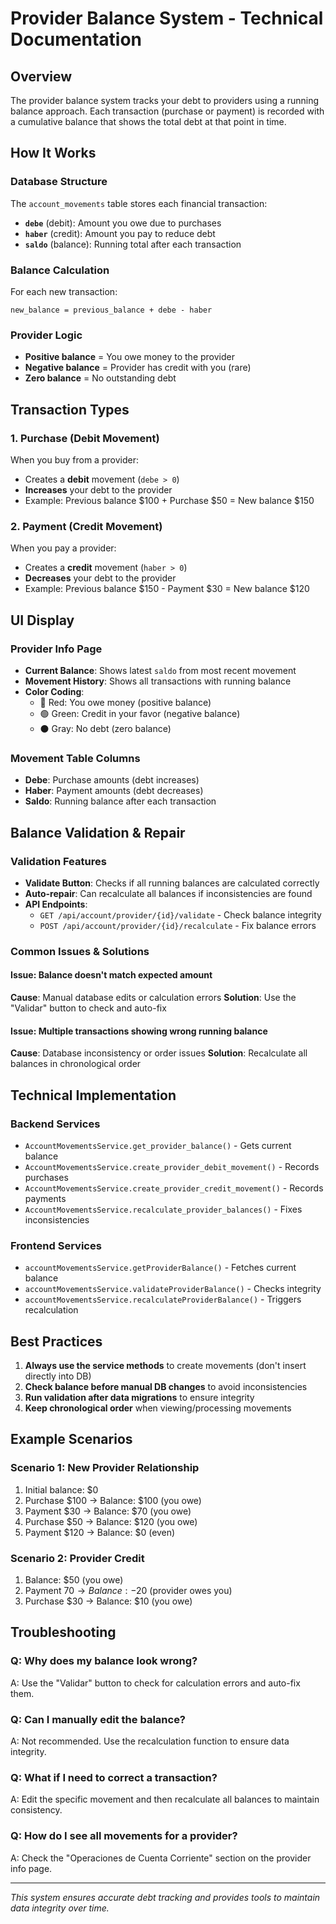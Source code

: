 # Provider Balance System - Technical Documentation

## Overview

The provider balance system tracks your debt to providers using a running balance approach. Each transaction (purchase or payment) is recorded with a cumulative balance that shows the total debt at that point in time.

## How It Works

### Database Structure

The `account_movements` table stores each financial transaction:

- **`debe`** (debit): Amount you owe due to purchases
- **`haber`** (credit): Amount you pay to reduce debt
- **`saldo`** (balance): Running total after each transaction

### Balance Calculation

For each new transaction:

```
new_balance = previous_balance + debe - haber
```

### Provider Logic

- **Positive balance** = You owe money to the provider
- **Negative balance** = Provider has credit with you (rare)
- **Zero balance** = No outstanding debt

## Transaction Types

### 1. Purchase (Debit Movement)

When you buy from a provider:

- Creates a **debit** movement (`debe > 0`)
- **Increases** your debt to the provider
- Example: Previous balance $100 + Purchase $50 = New balance $150

### 2. Payment (Credit Movement)

When you pay a provider:

- Creates a **credit** movement (`haber > 0`)
- **Decreases** your debt to the provider
- Example: Previous balance $150 - Payment $30 = New balance $120

## UI Display

### Provider Info Page

- **Current Balance**: Shows latest `saldo` from most recent movement
- **Movement History**: Shows all transactions with running balance
- **Color Coding**:
  - 🔴 Red: You owe money (positive balance)
  - 🟢 Green: Credit in your favor (negative balance)
  - ⚫ Gray: No debt (zero balance)

### Movement Table Columns

- **Debe**: Purchase amounts (debt increases)
- **Haber**: Payment amounts (debt decreases)
- **Saldo**: Running balance after each transaction

## Balance Validation & Repair

### Validation Features

- **Validate Button**: Checks if all running balances are calculated correctly
- **Auto-repair**: Can recalculate all balances if inconsistencies are found
- **API Endpoints**:
  - `GET /api/account/provider/{id}/validate` - Check balance integrity
  - `POST /api/account/provider/{id}/recalculate` - Fix balance errors

### Common Issues & Solutions

#### Issue: Balance doesn't match expected amount

**Cause**: Manual database edits or calculation errors
**Solution**: Use the "Validar" button to check and auto-fix

#### Issue: Multiple transactions showing wrong running balance

**Cause**: Database inconsistency or order issues
**Solution**: Recalculate all balances in chronological order

## Technical Implementation

### Backend Services

- `AccountMovementsService.get_provider_balance()` - Gets current balance
- `AccountMovementsService.create_provider_debit_movement()` - Records purchases
- `AccountMovementsService.create_provider_credit_movement()` - Records payments
- `AccountMovementsService.recalculate_provider_balances()` - Fixes inconsistencies

### Frontend Services

- `accountMovementsService.getProviderBalance()` - Fetches current balance
- `accountMovementsService.validateProviderBalance()` - Checks integrity
- `accountMovementsService.recalculateProviderBalance()` - Triggers recalculation

## Best Practices

1. **Always use the service methods** to create movements (don't insert directly into DB)
2. **Check balance before manual DB changes** to avoid inconsistencies
3. **Run validation after data migrations** to ensure integrity
4. **Keep chronological order** when viewing/processing movements

## Example Scenarios

### Scenario 1: New Provider Relationship

1. Initial balance: $0
2. Purchase $100 → Balance: $100 (you owe)
3. Payment $30 → Balance: $70 (you owe)
4. Purchase $50 → Balance: $120 (you owe)
5. Payment $120 → Balance: $0 (even)

### Scenario 2: Provider Credit

1. Balance: $50 (you owe)
2. Payment $70 → Balance: -$20 (provider owes you)
3. Purchase $30 → Balance: $10 (you owe)

## Troubleshooting

### Q: Why does my balance look wrong?

A: Use the "Validar" button to check for calculation errors and auto-fix them.

### Q: Can I manually edit the balance?

A: Not recommended. Use the recalculation function to ensure data integrity.

### Q: What if I need to correct a transaction?

A: Edit the specific movement and then recalculate all balances to maintain consistency.

### Q: How do I see all movements for a provider?

A: Check the "Operaciones de Cuenta Corriente" section on the provider info page.

---

_This system ensures accurate debt tracking and provides tools to maintain data integrity over time._

